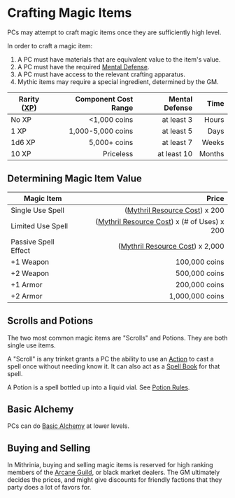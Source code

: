 # Crafting Magic Items

PCs may attempt to craft magic items once they are sufficiently high level.

In order to craft a magic item:

1. A PC must have materials that are equivalent value to the item's value.
2. A PC must have the required [Mental Defense](../../Player%20Characters/Derived%20Statistics/Mental%20Defense.md).
3. A PC must have access to the relevant crafting apparatus.
4. Mythic items may require a special ingredient, determined by the GM.

| Rarity ([XP](../../Player%20Characters/Derived%20Statistics/Experience%20Points.md)) | Component Cost Range | Mental Defense |   Time |
| ------------------------------------------------------------------------------------ | -------------------: | -------------: | -----: |
| No XP                                                                                |         <1,000 coins |     at least 3 |  Hours |
| 1 XP                                                                                 |    1,000-5,000 coins |     at least 5 |   Days |
| 1d6 XP                                                                               |         5,000+ coins |     at least 7 |  Weeks |
| 10 XP                                                                                |            Priceless |    at least 10 | Months |

## Determining Magic Item Value

| Magic Item           |                                                                                               Price |
| -------------------- | --------------------------------------------------------------------------------------------------: |
| Single Use Spell     |               ([Mythril Resource Cost](../Spellcasting/Mythril.md#Mythril%20Resource%20Cost)) x 200 |
| Limited Use Spell    | ([Mythril Resource Cost](../Spellcasting/Mythril.md#Mythril%20Resource%20Cost)) x (# of Uses) x 200 |
| Passive Spell Effect |             ([Mythril Resource Cost](../Spellcasting/Mythril.md#Mythril%20Resource%20Cost)) x 2,000 |
| +1 Weapon            |                                                                                       100,000 coins |
| +2 Weapon            |                                                                                       500,000 coins |
| +1 Armor             |                                                                                       200,000 coins |
| +2 Armor             |                                                                                     1,000,000 coins |

## Scrolls and Potions

The two most common magic items are "Scrolls" and Potions. They are both single use items.

A "Scroll" is any trinket grants a PC the ability to use an [Action](../../Game%20Procedures/Core%20Procedures/Action.md) to cast a spell once without needing know it. It can also act as a [Spell Book](../Spellcasting/Spell%20Learning/Spell%20Books.md) for that spell.

A Potion is a spell bottled up into a liquid vial. See [Potion Rules](Potion%20Rules.md).

## Basic Alchemy

PCs can do [Basic Alchemy](Basic%20Alchemy.md) at lower levels.

## Buying and Selling

In Mithrinia, buying and selling magic items is reserved for high ranking members of the [Arcane Guild](../../Resources%20for%20GMs/Economy/Relevant%20Prices/Arcane%20Guild.md), or black market dealers. The GM ultimately decides the prices, and might give discounts for friendly factions that they party does a lot of favors for.
